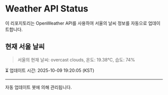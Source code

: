
# Weather API Status

이 리포지토리는 OpenWeather API를 사용하여 서울의 날씨 정보를 자동으로 업데이트합니다.

## 현재 서울 날씨
> 서울의 현재 날씨: overcast clouds, 온도: 19.38°C, 습도: 74%

⏳ 업데이트 시간: 2025-10-09 19:20:05 (KST)

---
자동 업데이트 봇에 의해 관리됩니다.
